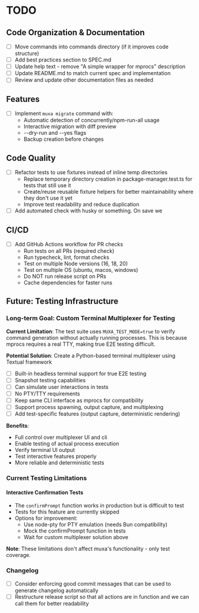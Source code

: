 # TODO

## Code Organization & Documentation

- [ ] Move commands into commands directory (if it improves code structure)
- [ ] Add best practices section to SPEC.md
- [ ] Update help text - remove "A simple wrapper for mprocs" description
- [ ] Update README.md to match current spec and implementation
- [ ] Review and update other documentation files as needed

## Features

- [ ] Implement `muxa migrate` command with:
  - Automatic detection of concurrently/npm-run-all usage
  - Interactive migration with diff preview
  - --dry-run and --yes flags
  - Backup creation before changes

## Code Quality

- [ ] Refactor tests to use fixtures instead of inline temp directories
  - Replace temporary directory creation in package-manager.test.ts for tests that still use it
  - Create/reuse reusable fixture helpers for better maintainability where they don't use it yet
  - Improve test readability and reduce duplication
- [ ] Add automated check with husky or something. On save we

## CI/CD

- [ ] Add GitHub Actions workflow for PR checks
  - Run tests on all PRs (required check)
  - Run typecheck, lint, format checks
  - Test on multiple Node versions (16, 18, 20)
  - Test on multiple OS (ubuntu, macos, windows)
  - Do NOT run release script on PRs
  - Cache dependencies for faster runs

## Future: Testing Infrastructure

### Long-term Goal: Custom Terminal Multiplexer for Testing

**Current Limitation**: The test suite uses `MUXA_TEST_MODE=true` to verify command generation without actually running processes. This is because mprocs requires a real TTY, making true E2E testing difficult.

**Potential Solution**: Create a Python-based terminal multiplexer using Textual framework

- [ ] Built-in headless terminal support for true E2E testing
- [ ] Snapshot testing capabilities
- [ ] Can simulate user interactions in tests
- [ ] No PTY/TTY requirements
- [ ] Keep same CLI interface as mprocs for compatibility
- [ ] Support process spawning, output capture, and multiplexing
- [ ] Add test-specific features (output capture, deterministic rendering)

**Benefits**:

- Full control over multiplexer UI and cli
- Enable testing of actual process execution
- Verify terminal UI output
- Test interactive features properly
- More reliable and deterministic tests

### Current Testing Limitations

#### Interactive Confirmation Tests

- The `confirmPrompt` function works in production but is difficult to test
- Tests for this feature are currently skipped
- Options for improvement:
  - Use node-pty for PTY emulation (needs Bun compatibility)
  - Mock the confirmPrompt function in tests
  - Wait for custom multiplexer solution above

**Note**: These limitations don't affect muxa's functionality - only test coverage.

### Changelog

- [ ] Consider enforcing good commit messages that can be used to generate changelog automatically
- [ ] Restructure release script so that all actions are in function and we can call them for better readability
